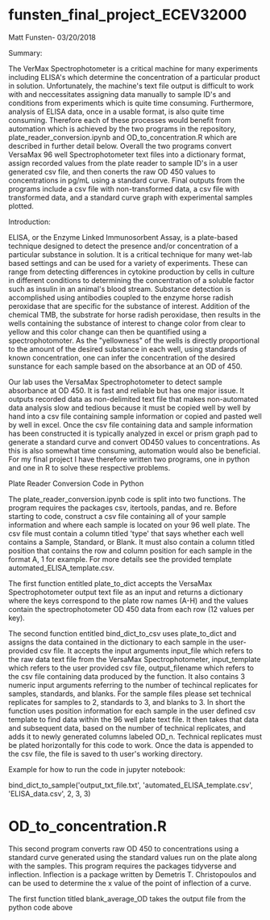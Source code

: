 # funsten_final_project_ECEV32000
Matt Funsten- 03/20/2018

Summary: 

The VerMax Spectrophotometer is a critical machine for many experiments including ELISA's which determine the concentration of a particular product in solution.  Unfortunately, the machine's text file output is difficult to work with and neccessitates assigning data manually to sample ID's and conditions from experiments which is quite time consuming.  Furthermore, analysis of ELISA data, once in a usable format, is also quite time consuming.  Therefore each of these processes would benefit from automation which is achieved by the two programs in the repository, plate_reader_conversion.ipynb and OD_to_concentration.R which are described in further detail below.  Overall the two programs convert VersaMax 96 well Spectrophotometer text files into a dictionary format, assign recorded values from the plate reader to sample ID's in a user generated csv file, and then conerts the raw OD 450 values to concentrations in pg/mL using a standard curve.  Final outputs from the programs include a csv file with non-transformed data, a csv file with transformed data, and a standard curve graph with experimental samples plotted.  

Introduction: 

ELISA, or the Enzyme Linked Immunosorbent Assay, is a plate-based technique designed to detect the presence and/or concentration of a particular substance in solution.  It is a critical technique for many wet-lab based settings and can be used for a variety of experiments.  These can range from detecting differences in cytokine production by cells in culture in different conditions to determining the concentration of a soluble factor such as insulin in an animal's blood stream.  Substance detection is accomplished using antibodies coupled to the enzyme horse radish peroxidase that are specific for the substance of interest.  Addition of the chemical TMB, the substrate for horse radish peroxidase, then results in the wells containing the substance of interest to change color from clear to yellow and this color change can then be quantified using a spectrophotomoter.  As the "yellowness" of the wells is directly proportional to the amount of the desired substance in each well, using standards of known concentration, one can infer the concentration of the desired sunstance for each sample based on the absorbance at an OD of 450.

Our lab uses the VersaMax Spectrophotometer to detect sample absorbance at OD 450.  It is fast and reliable but has one major issue.  It outputs recorded data as non-delimited text file that makes non-automated data analysis slow and tedious because it must be copied well by well by hand into a csv file containing sample information or copied and pasted well by well in excel.  Once the csv file containing data and sample information has been constructed it is typically analyzed in excel or prism graph pad to generate a standard curve and convert OD450 values to concentrations.  As this is also somewhat time consuming, automation would also be beneficial.  For my final project I have therefore written two programs, one in python and one in R to solve these respective problems.  

Plate Reader Conversion Code in Python

The plate_reader_conversion.ipynb code is split into two functions.  The program requires the packages csv, itertools, pandas, and re. Before starting to code, construct a csv file containing all of your sample information and where each sample is located on your 96 well plate.  The csv file must contain a column titled 'type' that says whether each well contains a Sample, Standard, or Blank. It must also contain a column titled position that contains the row and column position for each sample in the format A, 1 for example.  For more details see the provided template automated_ELISA_template.csv.  

The first function entitled plate_to_dict accepts the VersaMax Spectrophotometer output text file as an input and returns a dictionary where the keys correspond to the plate row names (A-H) and the values contain the spectrophotometer OD 450 data from each row (12 values per key).  

The second function entitled bind_dict_to_csv uses plate_to_dict and assigns the data contained in the dictionary to each sample in the user-provided csv file.  It accepts the input arguments input_file which refers to the raw data text file from the VersaMax Spectrophotometer, input_template which refers to the user provided csv file, output_filename which refers to the csv file containing data produced by the function.  It also contains 3 numeric input arguments referring to the number of techincal replicates for samples, standards, and blanks.  For the sample files please set technical replicates for samples to 2, standards to 3, and blanks to 3.  In short the function uses position information for each sample in the user defined csv template to find data within the 96 well plate text file.  It then takes that data and subsequent data, based on the number of technical replicates, and adds it to newly generated columns labeled OD_n.  Technical replicates must be plated horizontally for this code to work.  Once the data is appended to the csv file, the file is saved to th user's working directory.  

Example for how to run the code in jupyter notebook:

bind_dict_to_sample('output_txt_file.txt', 'automated_ELISA_template.csv', 'ELISA_data.csv', 2, 3, 3)

# OD_to_concentration.R

This second program converts raw OD 450 to concentrations using a standard curve generated using the standard values run on the plate along with the samples.  This program requires the packages tidyverse and inflection.  Inflection is a package written by Demetris T. Christopoulos and can be used to determine the x value of the point of inflection of a curve.  

The first function titled blank_average_OD takes the output file from the python code above 
